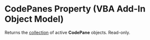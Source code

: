 
# CodePanes Property (VBA Add-In Object Model)



Returns the [collection](b8bdf64f-5920-1ae9-16d0-b26d09524a30.md) of active **CodePane** objects. Read-only.
